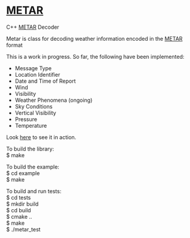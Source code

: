 # <a href="https://www.storage-b.com/c/572">METAR</a>
C++ <a href="https://en.wikipedia.org/wiki/METAR">METAR</a> Decoder

Metar is class for decoding weather information encoded in the <a href="https://en.wikipedia.org/wiki/METAR">METAR</a> format

This is a work in progress.  So far, the following have been implemented:
  * Message Type
  * Location Identifier
  * Date and Time of Report
  * Wind
  * Visibility
  * Weather Phenomena (ongoing)
  * Sky Conditions
  * Vertical Visibility
  * Pressure
  * Temperature

Look <a href="https://github.com/jachappell/METAR/blob/master/example/main.cpp">here</a> to see it in action.

To build the library:<br />
$ make
 
To build the example:<br />
$ cd example <br />
$ make<br />

To build and run tests:<br />
$ cd tests <br />
$ mkdir build<br />
$ cd build<br />
$ cmake ..<br />
$ make<br />
$ ./metar_test
